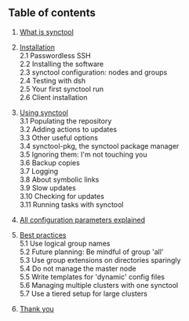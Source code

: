 Table of contents
-----------------
1. [What is synctool](chapter1.html)

2. [Installation](chapter2.html)                         <br />
  2.1 Passwordless SSH                                   <br />
  2.2 Installing the software                            <br />
  2.3 synctool configuration: nodes and groups           <br />
  2.4 Testing with dsh                                   <br />
  2.5 Your first synctool run                            <br />
  2.6 Client installation

3. [Using synctool](chapter3.html)                       <br />
  3.1 Populating the repository                          <br />
  3.2 Adding actions to updates                          <br />
  3.3 Other useful options                               <br />
  3.4 synctool-pkg, the synctool package manager         <br />
  3.5 Ignoring them: I'm not touching you                <br />
  3.6 Backup copies                                      <br />
  3.7 Logging                                            <br />
  3.8 About symbolic links                               <br />
  3.9 Slow updates                                       <br />
  3.10 Checking for updates                              <br />
  3.11 Running tasks with synctool

4. [All configuration parameters explained](chapter4.html)

5. [Best practices](chapter5.html)                       <br />
  5.1 Use logical group names                            <br />
  5.2 Future planning: Be mindful of group 'all'         <br />
  5.3 Use group extensions on directories sparingly      <br />
  5.4 Do not manage the master node                      <br />
  5.5 Write templates for 'dynamic' config files         <br />
  5.6 Managing multiple clusters with one synctool       <br />
  5.7 Use a tiered setup for large clusters

6. [Thank you](thank_you.html)
